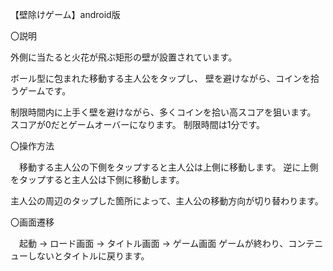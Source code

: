 【壁除けゲーム】android版

〇説明

  外側に当たると火花が飛ぶ矩形の壁が設置されています。

  ボール型に包まれた移動する主人公をタップし、
  壁を避けながら、コインを拾うゲームです。

  制限時間内に上手く壁を避けながら、多くコインを拾い高スコアを狙います。
  スコアが0だとゲームオーバーになります。
  制限時間は1分です。

〇操作方法

　移動する主人公の下側をタップすると主人公は上側に移動します。
  逆に上側をタップすると主人公は下側に移動します。
  
  主人公の周辺のタップした箇所によって、主人公の移動方向が切り替わります。
  
  
〇画面遷移

　起動 → ロード画面 → タイトル画面 → ゲーム画面
  ゲームが終わり、コンテニューしないとタイトルに戻ります。

